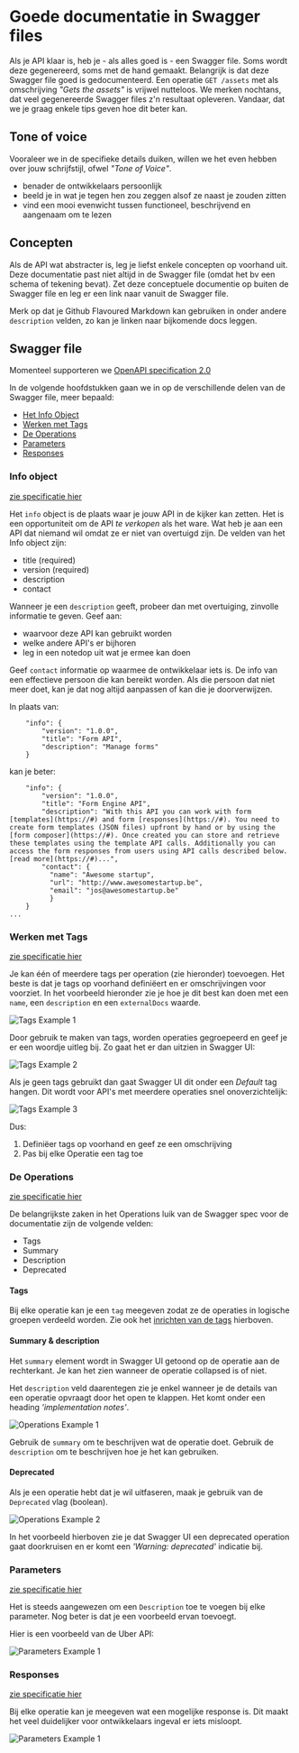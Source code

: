 # Goede documentatie in Swagger files

Als je API klaar is, heb je - als alles goed is - een Swagger file. Soms wordt deze gegenereerd, soms met de hand gemaakt. Belangrijk is dat deze Swagger file goed is gedocumenteerd. Een operatie `GET /assets` met als omschrijving *"Gets the assets"* is vrijwel nutteloos. We merken nochtans, dat veel gegenereerde Swagger files z'n resultaat opleveren. Vandaar, dat we je graag enkele tips geven hoe dit beter kan.  

## Tone of voice ##
Vooraleer we in de specifieke details duiken, willen we het even hebben over jouw schrijfstijl, ofwel *"Tone of Voice"*. 

* benader de ontwikkelaars persoonlijk
* beeld je in wat je tegen hen zou zeggen alsof ze naast je zouden zitten
* vind een mooi evenwicht tussen functioneel, beschrijvend en aangenaam om te lezen

## Concepten ##
Als de API wat abstracter is, leg je liefst enkele concepten op voorhand uit. Deze documentatie past niet altijd in de Swagger file (omdat het bv een schema of tekening bevat). Zet deze conceptuele documentie op buiten de Swagger file en leg er een link naar vanuit de Swagger file. 

Merk op dat je Github Flavoured Markdown kan gebruiken in onder andere `description` velden, zo kan je linken naar bijkomende docs leggen.

## Swagger file ##
Momenteel supporteren we [OpenAPI specification 2.0](http://swagger.io/)

In de volgende hoofdstukken gaan we in op de verschillende delen van de Swagger file, meer bepaald:

* [Het Info Object](#Info-object)
* [Werken met Tags](#Werken-met-Tags)
* [De Operations](#De-Operations) 
* [Parameters](#Parameters)
* [Responses](#Responses)

### Info object ###
[zie specificatie hier](https://github.com/OAI/OpenAPI-Specification/blob/master/versions/2.0.md#infoObject)

Het `info` object is de plaats waar je jouw API in de kijker kan zetten. Het is een opportuniteit om de API *te verkopen* als het ware. Wat heb je aan een API dat niemand wil omdat ze er niet van overtuigd zijn. De velden van het Info object zijn:

* title (required)
* version (required)
* description
* contact

Wanneer je een `description` geeft, probeer dan met overtuiging, zinvolle informatie te geven. Geef aan:

* waarvoor deze API kan gebruikt worden
* welke andere API's er bijhoren
* leg in een notedop uit wat je ermee kan doen

Geef `contact` informatie op waarmee de ontwikkelaar iets is. De info van een effectieve persoon die kan bereikt worden. Als die persoon dat niet meer doet, kan je dat nog altijd aanpassen of kan die je doorverwijzen. 

In plaats van:

```
    "info": {
        "version": "1.0.0",
        "title": "Form API",
        "description": "Manage forms"
    }

```


kan je beter:

```
    "info": {
        "version": "1.0.0",
        "title": "Form Engine API",
        "description": "With this API you can work with form [templates](https://#) and form [responses](https://#). You need to create form templates (JSON files) upfront by hand or by using the [form composer](https://#). Once created you can store and retrieve these templates using the template API calls. Additionally you can access the form responses from users using API calls described below. [read more](https://#)...",
        "contact": { 
          "name": "Awesome startup", 
          "url": "http://www.awesomestartup.be",
          "email": "jos@awesomestartup.be"
          }
    }
...
```

### Werken met Tags ###

[zie specificatie hier](https://github.com/OAI/OpenAPI-Specification/blob/master/versions/2.0.md#tagObject)

Je kan één of meerdere tags per operation (zie hieronder) toevoegen. Het beste is dat je tags op voorhand definiëert en er omschrijvingen voor voorziet. In het voorbeeld hieronder zie je hoe je dit best kan doen met een  `name`, een `description` en een `externalDocs` waarde.

![Tags Example 1](images/tags-example-1.png)

Door gebruik te maken van tags, worden operaties gegroepeerd en geef je er een woordje uitleg bij. Zo gaat het er dan uitzien in Swagger UI:

![Tags Example 2](images/tags-example-2.png)

Als je geen tags gebruikt dan gaat Swagger UI dit onder een *Default* tag hangen. Dit wordt voor API's met meerdere operaties snel onoverzichtelijk:

![Tags Example 3](images/tags-example-3.png)

Dus:

1. Definiëer tags op voorhand en geef ze een omschrijving
2. Pas bij elke Operatie een tag toe

### De Operations ###

[zie specificatie hier](https://github.com/OAI/OpenAPI-Specification/blob/master/versions/2.0.md#operation-object)

De belangrijkste zaken in het Operations luik van de Swagger spec voor de documentatie zijn de volgende velden:

* Tags
* Summary
* Description
* Deprecated

#### Tags ####
Bij elke operatie kan je een `tag` meegeven zodat ze de operaties in logische groepen verdeeld worden. Zie ook het [inrichten van de tags](#werken-met-tags) hierboven.

#### Summary & description ####
Het `summary` element wordt in Swagger UI getoond op de operatie aan de rechterkant. Je kan het zien wanneer de operatie collapsed is of niet.

Het `description` veld daarentegen zie je enkel wanneer je de details van een operatie opvraagt door het open te klappen. Het komt onder een heading *'implementation notes'*.

![Operations Example 1](images/operations-example-1.png)

Gebruik de `summary` om te beschrijven wat de operatie doet.
Gebruik de `description` om te beschrijven hoe je het kan gebruiken.

#### Deprecated ####

Als je een operatie hebt dat je wil uitfaseren, maak je gebruik van de `Deprecated` vlag (boolean).

![Operations Example 2](images/operations-example-2.png)

In het voorbeeld hierboven zie je dat Swagger UI een deprecated operation gaat doorkruisen en er komt een *'Warning: deprecated'* indicatie bij.

### Parameters ###

[zie specificatie hier](https://github.com/OAI/OpenAPI-Specification/blob/master/versions/2.0.md#parameterObject)

Het is steeds aangewezen om een `Description` toe te voegen bij elke parameter. Nog beter is dat je een voorbeeld ervan toevoegt.
 
Hier is een voorbeeld van de Uber API:

![Parameters Example 1](images/parameters-example-1.png)

### Responses ###

[zie specificatie hier](https://github.com/OAI/OpenAPI-Specification/blob/master/versions/2.0.md#responsesObject)

Bij elke operatie kan je meegeven wat een mogelijke response is. Dit maakt het veel duidelijker voor ontwikkelaars ingeval er iets misloopt. 

![Parameters Example 1](images/response-example-1.png)
